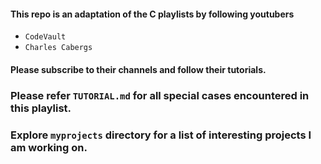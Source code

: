 #### This repo is an adaptation of the C playlists by following youtubers
* `CodeVault`
* `Charles Cabergs`
#### Please subscribe to their channels and follow their tutorials.

### Please refer `TUTORIAL.md` for all special cases encountered in this playlist.
### Explore `myprojects` directory for a list of interesting projects I am working on.
